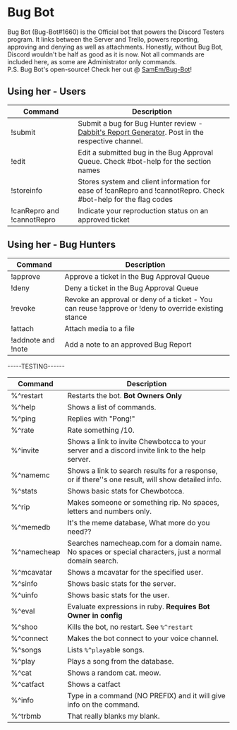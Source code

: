 # Bug Bot
Bug Bot (Bug-Bot#1660) is the Official bot that powers the Discord Testers program. It links between the Server and Trello, powers reporting, approving and denying as well as attachments. Honestly, without Bug Bot, Discord wouldn't be half as good as it is now.  Not all commands are included here, as some are Administrator only commands.  
P.S. Bug Bot's open-source! Check her out @ [SamEm/Bug-Bot](https://github.com/SamEm/Bug-Bot)!

## Using her - Users

Command | Description
--- | ----
!submit | Submit a bug for Bug Hunter review - [Dabbit's Report Generator](https://dabbit.typeform.com/to/mnlaDU). Post in the respective channel.
!edit | Edit a submitted bug in the Bug Approval Queue. Check #bot-help for the section names
!storeinfo | Stores system and client information for ease of !canRepro and !cannotRepro. Check #bot-help for the flag codes
!canRepro and !cannotRepro | Indicate your reproduction status on an approved ticket

## Using her - Bug Hunters

Command | Description
--- | ----
!approve | Approve a ticket in the Bug Approval Queue
!deny | Deny a ticket in the Bug Approval Queue
!revoke | Revoke an approval or deny of a ticket - You can reuse !approve or !deny to override existing stance
!attach | Attach media to a file
!addnote and !note | Add a note to an approved Bug Report


-----TESTING------

Command | Description
---|----
%^restart | Restarts the bot. **Bot Owners Only**
%^help | Shows a list of commands.
%^ping | Replies with "Pong!"
%^rate | Rate something /10.
%^invite | Shows a link to invite Chewbotcca to your server and a discord invite link to the help server.
%^namemc | Shows a link to search results for a response, or if there''s one result, will show detailed info.
%^stats | Shows basic stats for Chewbotcca.
%^rip | Makes someone or something rip. No spaces, letters and numbers only.
%^memedb | It's the meme database, What more do you need??
%^namecheap | Searches namecheap.com for a domain name. No spaces or special characters, just a normal domain search.
%^mcavatar | Shows a mcavatar for the specified user.
%^sinfo | Shows basic stats for the server.
%^uinfo | Shows basic stats for the user.
%^eval | Evaluate expressions in ruby. **Requires Bot Owner in config**
%^shoo | Kills the bot, no restart. See `%^restart`
%^connect | Makes the bot connect to your voice channel.
%^songs | Lists `%^play`able songs.
%^play | Plays a song from the database.
%^cat | Shows a random cat. meow.
%^catfact | Shows a catfact
%^info | Type in a command (NO PREFIX) and it will give info on the command.
%^trbmb | That really blanks my blank.
